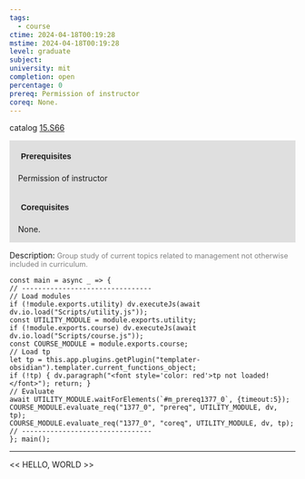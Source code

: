 ```yaml
---
tags:
  - course
ctime: 2024-04-18T00:19:28
mstime: 2024-04-18T00:19:28
level: graduate
subject: 
university: mit
completion: open
percentage: 0
prereq: Permission of instructor
coreq: None.
---
```


catalog [15.S66](http://student.mit.edu/catalog/m15c.html#15.S66)

<span style="display: block; padding: 15px; background-color: rgb(100, 100, 100, 0.2);"><font id="m_prereq1377_0" style="display: block; font-family: Arial, sans-serif; font-weight: bold; padding: 5px">Prerequisites</font><br><span id="prereq1377_0">Permission of instructor</span></span>
<span style="display: block; padding: 15px; background-color: rgb(100, 100, 100, 0.2);"><font id="m_coreq1377_0" style="display: block; font-family: Arial, sans-serif; font-weight: bold; padding: 5px">Corequisites</font><br><span id="coreq1377_0">None.</span></span>

<font style="">Description:</font>
<font style="color: grey; font-size: 0.8rem;">Group study of current topics related to management not otherwise included in curriculum.</font>

```dataviewjs
const main = async _ => {
// --------------------------------
// Load modules
if (!module.exports.utility) dv.executeJs(await dv.io.load("Scripts/utility.js"));
const UTILITY_MODULE = module.exports.utility;
if (!module.exports.course) dv.executeJs(await dv.io.load("Scripts/course.js"));
const COURSE_MODULE = module.exports.course;
// Load tp
let tp = this.app.plugins.getPlugin("templater-obsidian").templater.current_functions_object;
if (!tp) { dv.paragraph("<font style='color: red'>tp not loaded!</font>"); return; }
// Evaluate
await UTILITY_MODULE.waitForElements(`#m_prereq1377_0`, {timeout:5});
COURSE_MODULE.evaluate_req("1377_0", "prereq", UTILITY_MODULE, dv, tp);
COURSE_MODULE.evaluate_req("1377_0", "coreq", UTILITY_MODULE, dv, tp);
// --------------------------------
}; main();
```

---

<< HELLO, WORLD >>
